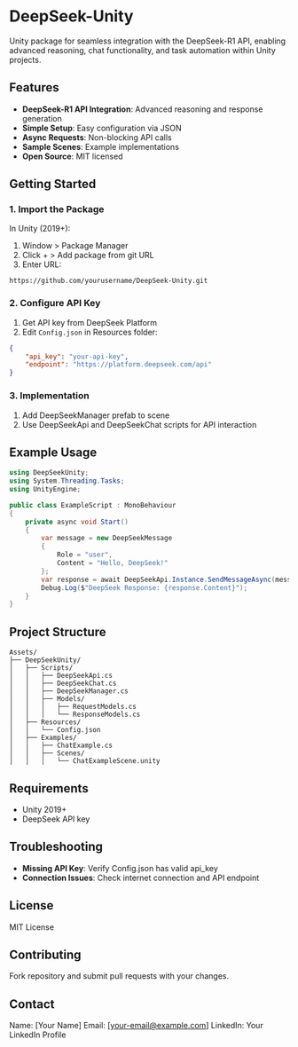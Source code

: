 # DeepSeek-Unity

Unity package for seamless integration with the DeepSeek-R1 API, enabling advanced reasoning, chat functionality, and task automation within Unity projects.

## Features

- **DeepSeek-R1 API Integration**: Advanced reasoning and response generation
- **Simple Setup**: Easy configuration via JSON
- **Async Requests**: Non-blocking API calls
- **Sample Scenes**: Example implementations
- **Open Source**: MIT licensed

## Getting Started

### 1. Import the Package

In Unity (2019+):
1. Window > Package Manager
2. Click + > Add package from git URL
3. Enter URL:
```
https://github.com/yourusername/DeepSeek-Unity.git
```

### 2. Configure API Key

1. Get API key from DeepSeek Platform
2. Edit `Config.json` in Resources folder:
```json
{
    "api_key": "your-api-key",
    "endpoint": "https://platform.deepseek.com/api"
}
```

### 3. Implementation

1. Add DeepSeekManager prefab to scene
2. Use DeepSeekApi and DeepSeekChat scripts for API interaction

## Example Usage

```csharp
using DeepSeekUnity;
using System.Threading.Tasks;
using UnityEngine;

public class ExampleScript : MonoBehaviour
{
    private async void Start()
    {
        var message = new DeepSeekMessage
        {
            Role = "user",
            Content = "Hello, DeepSeek!"
        };
        var response = await DeepSeekApi.Instance.SendMessageAsync(message);
        Debug.Log($"DeepSeek Response: {response.Content}");
    }
}
```

## Project Structure

```
Assets/
├── DeepSeekUnity/
│   ├── Scripts/
│   │   ├── DeepSeekApi.cs
│   │   ├── DeepSeekChat.cs
│   │   ├── DeepSeekManager.cs
│   │   ├── Models/
│   │   │   ├── RequestModels.cs
│   │   │   └── ResponseModels.cs
│   ├── Resources/
│   │   └── Config.json
│   ├── Examples/
│   │   ├── ChatExample.cs
│   │   ├── Scenes/
│   │   │   └── ChatExampleScene.unity
```

## Requirements

- Unity 2019+
- DeepSeek API key

## Troubleshooting

- **Missing API Key**: Verify Config.json has valid api_key
- **Connection Issues**: Check internet connection and API endpoint

## License

MIT License

## Contributing

Fork repository and submit pull requests with your changes.

## Contact

Name: [Your Name]
Email: [your-email@example.com]
LinkedIn: Your LinkedIn Profile